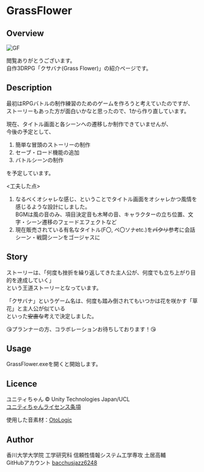 # GrassFlower

## Overview
![GF](https://user-images.githubusercontent.com/59596135/77295936-1e24be80-6d2a-11ea-8961-ee6e2ab4622a.PNG)  

閲覧ありがとうございます。  
自作3DRPG「クサバナ(Grass Flower)」の紹介ページです。  

## Description
最初はRPGバトルの制作練習のためのゲームを作ろうと考えていたのですが、  
ストーリーもあった方が面白いかなと思ったので、1から作り直しています。 

現在、タイトル画面と各シーンへの遷移しか制作できていませんが、  
今後の予定として、  
1. 簡単な冒頭のストーリーの制作  
2. セーブ・ロード機能の追加  
3. バトルシーンの制作  

を予定しています。  

<工夫した点>
1. なるべくオシャレな感じ、ということでタイトル画面をオシャレかつ風情を感じるような設計にしました。  
  BGMは風の音のみ、項目決定音も木琴の音、キャラクターの立ち位置、文字・シーン遷移のフェードエフェクトなど
2. 現在販売されている有名なタイトル(F〇, ペ〇ソナetc.)を~~パクリ~~参考に会話シーン・戦闘シーンをゴージャスに

## Story
ストーリーは、「何度も挫折を繰り返してきた主人公が、何度でも立ち上がり目的を達成していく」  
という王道ストーリーとなっています。  

「クサバナ」というゲーム名は、何度も踏み倒されてもいつかは花を咲かす「草花」と主人公が似ている  
といった~~安直な~~考えで決定しました。

:kissing_heart:プランナーの方、コラボレーションお待ちしております！:kissing_heart:  

## Usage
GrassFlower.exeを開くと開始します。
## Licence
ユニティちゃん © Unity Technologies Japan/UCL  
[ユニティちゃんライセンス条項](https://unity-chan.com/contents/guideline/)  

使用した音素材：[OtoLogic](https://otologic.jp)

## Author  
香川大学大学院 工学研究科 信頼性情報システム工学専攻 土居高輔  
GitHubアカウント [bacchusjazz6248](https://github.com/bacchusjazz6248)
